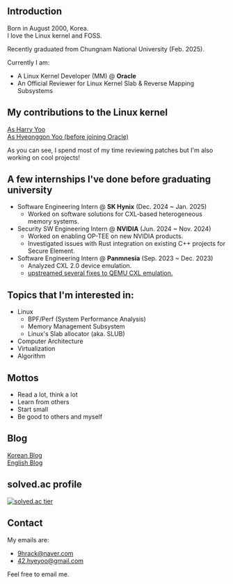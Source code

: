 ## Introduction

Born in August 2000, Korea.  
I love the Linux kernel and FOSS.  

Recently graduated from Chungnam National University (Feb. 2025).

Currently I am:
- A Linux Kernel Developer (MM) @ **Oracle**
- An Official Reviewer for Linux Kernel Slab & Reverse Mapping Subsystems

## My contributions to the Linux kernel

[As Harry Yoo](https://lwn.net/ksdb/developers/show?dev=36768)  
[As Hyeonggon Yoo (before joining Oracle)](https://lwn.net/ksdb/developers/show?dev=2684)

As you can see, I spend most of my time reviewing patches but I'm also working on cool projects!

## A few internships I've done before graduating university

- Software Engineering Intern @ **SK Hynix** (Dec. 2024 ~ Jan. 2025)
  - Worked on software solutions for CXL-based heterogeneous memory systems.
- Security SW Engineering Intern @ **NVIDIA** (Jun. 2024 ~ Nov. 2024)
  - Worked on enabling OP-TEE on new NVIDIA products.
  - Investigated issues with Rust integration on existing C++ projects for Secure Element.
- Software Engineering Intern @ **Panmnesia** (Sep. 2023 ~ Dec. 2023)
  - Analyzed CXL 2.0 device emulation.
  - [upstreamed several fixes to QEMU CXL emulation.](https://gitlab.com/qemu-project/qemu/-/commits/master?search=Hyeonggon+Yoo)

## Topics that I'm interested in:  
  - Linux
    - BPF/Perf (System Performance Analysis)
    - Memory Management Subsystem
    - Linux's Slab allocator (aka. SLUB)
  - Computer Architecture
  - Virtualization
  - Algorithm

## Mottos
- Read a lot, think a lot
- Learn from others
- Start small
- Be good to others and myself

## Blog
[Korean Blog](https://hyeyoo.com)  
[English Blog](https://vmscan.org)

## solved.ac profile
[![solved.ac tier](http://mazassumnida.wtf/api/v2/generate_badge?boj=hygoni)](https://solved.ac/hygoni)

## Contact

My emails are:
  - 9hrack@naver.com
  - 42.hyeyoo@gmail.com

Feel free to email me.
